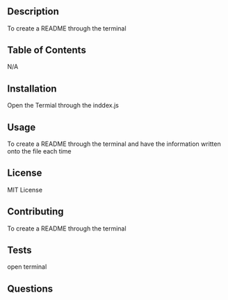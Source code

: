 # <README Generator >
  ## Description
  To create a README through the terminal 
  ## Table of Contents
  N/A
  ## Installation 
  Open the Termial through the inddex.js 
  ## Usage 
  To create a README through the terminal and have the information written onto the file each time 
  ## License 
  MIT License
  ## Contributing 
  To create a README through the terminal 
  ## Tests 
  open terminal
  ## Questions
  